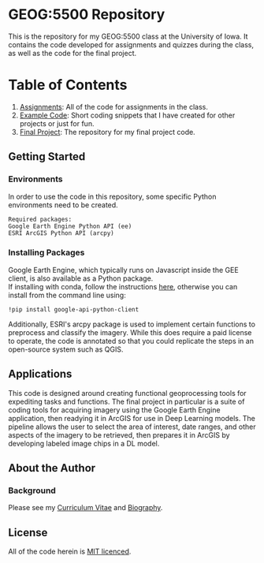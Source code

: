 # GEOG:5500 Repository

This is the repository for my GEOG:5500 class at the University of Iowa. It
contains the code developed for assignments and quizzes during the class, as
well as the code for the final project.

# Table of Contents

1. [Assignments](Assignments): All of the code for assignments in the class.
2. [Example Code](Example_Code): Short coding snippets that I have created for
other projects or just for fun.
3. [Final Project](Final_Project): The repository for my final project code.

## Getting Started

### Environments

In order to use the code in this repository, some specific Python
environments need to be created.

```
Required packages:
Google Earth Engine Python API (ee)
ESRI ArcGIS Python API (arcpy)
```

### Installing Packages

Google Earth Engine, which typically runs on Javascript inside the GEE client,
is also available as a Python package.<br/>
If installing with conda, follow the instructions
<a href="https://developers.google.com/earth-engine/guides/python_install-conda">
here</a>, otherwise you can install from the command line using:

```
!pip install google-api-python-client
```
Additionally, ESRI's arcpy package is used to implement certain functions to
preprocess and classify the imagery. While this does require a paid license to
operate, the code is annotated so that you could replicate the steps in an
open-source system such as QGIS.

## Applications

This code is designed around creating functional geoprocessing tools for expediting
tasks and functions. The final project in particular is a suite of coding tools
for acquiring imagery using the Google Earth Engine application, then readying it
in ArcGIS for use in Deep Learning models. The pipeline allows the user to select
the area of interest, date ranges, and other aspects of the imagery to be retrieved,
then prepares it in ArcGIS by developing labeled image chips in a DL model.

## About the Author

### Background

Please see my <a href="https://geog3540.github.io/namacdon/images/MacDonald_CV.pdf">
Curriculum Vitae</a> and <a href="https://geog3540.github.io/namacdon/bio/index.html">
Biography</a>.

## License

All of the code herein is [MIT licenced](license.txt).
